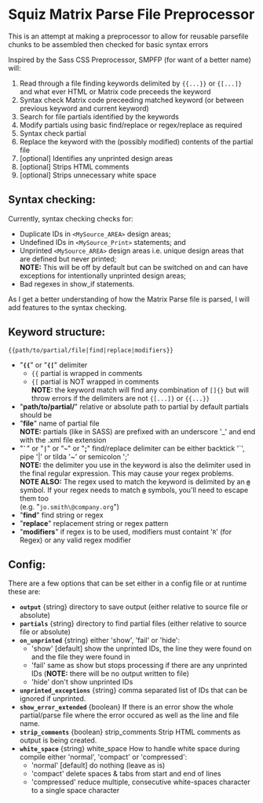 # Squiz Matrix Parse File Preprocessor

This is an attempt at making a preprocessor to allow for reusable parsefile chunks to be assembled then checked for basic syntax errors

Inspired by the Sass CSS Preprocessor, SMPFP (for want of a better name) will:

1.	Read through a file finding keywords delimited by `{{...}}` or `{[...]}` and what ever HTML or Matrix code preceeds the keyword
2.	Syntax check Matrix code preceeding matched keyword (or between previous keyword and current keyword)
3.	Search for file partials identified by the keywords
4.	Modify partials using basic find/replace or regex/replace as required
5.	Syntax check partial
6.	Replace the keyword with the (possibly modified) contents of the partial file
7.	[optional] Identifies any unprinted design areas
8.	[optional] Strips HTML comments
9.	[optional] Strips unnecessary white space

## Syntax checking:

Currently, syntax checking checks for:
*	Duplicate IDs in `<MySource_AREA>` design areas;
*	Undefined IDs in `<MySource_Print>` statements; and
*	Unprinted `<MySource_AREA>` design areas  i.e. unique design areas that are defined but never printed;
	<br />__NOTE:__ This will be off by default but can be switched on and can have exceptions for intentionally unprinted design areas;
*	Bad regexes in show_if statements.

As I get a better understanding of how the Matrix Parse file is parsed, I will add features to the syntax checking.


## Keyword structure:
```
{{path/to/partial/file|find|replace|modifiers}}
```

*	"__`{{`__" or "__`{[`__"  delimiter
	*	`{{` partial is wrapped in comments
	*	`{[` partial is NOT wrapped in comments
	<br />__NOTE:__ the keyword match will find any combination of `[]{}` but will throw errors if the delimiters are not `{[...]}` or `{{...}}`
*	"__path/to/partial/__" relative or absolute path to partial by default partials should be
*	"__file__" name of partial file
	<br />__NOTE:__ partials (like in SASS) are prefixed with an underscore '_' and end with the .xml file extension
*	"__<code>&#96;</code>__" or "__`|`__" or "__`~`__" or "__;__" find/replace delimiter can be either backtick '&#96;', pipe '|' or tilda '~' or semicolon ';'
	<br />__NOTE:__ the delimiter you use in the keyword is also the delimiter used in the final regular expression. This may cause your regex problems.
	<br />__NOTE ALSO:__ The regex used to match the keyword is delimited by an __`@`__ symbol. If your regex needs to match __`@`__ symbols, you'll need to escape them too<br />(e.g. "`jo.smith\@company.org`")
*	"__find__"  find string or regex
*	"__replace__" replacement string or regex pattern
*	"__modifiers__" if regex is to be used, modifiers must containt '`R`' (for Regex) or any valid regex modifier

## Config:

There are a few options that can be set either in a config file or at runtime these are:
*	__`output`__ {string} directory to save output (either relative to source file or absolute)
*	__`partials`__ {string} directory to find partial files (either relative to source file or absolute)
*	__`on_unprinted`__ {string} either 'show', 'fail' or 'hide':
	*	'show' [default] show the unprinted IDs, the line they were found on and the file they were found in
	*	'fail' same as show but stops processing if there are any unprinted IDs (__NOTE:__ there will be no output written to file)
	*	'hide' don't show unprinted IDs
*	__`unprinted_exceptions`__ {string} comma separated list of IDs that can be ignored if unprinted.
*	__`show_error_extended`__ {boolean} If there is an error show the whole partial/parse file where the error occured as well as the line and file name.
*	__`strip_comments`__ {boolean} strip_comments Strip HTML comments as output is being created.
*	__`white_space`__ {string} white_space How to handle white space during compile either 'normal', 'compact' or 'compressed':
	*	'normal' [default] do nothing (leave as is)
	*	'compact' delete spaces & tabs from start and end of lines
	*	'compressed' reduce multiple, consecutive white-spaces character to a single space character